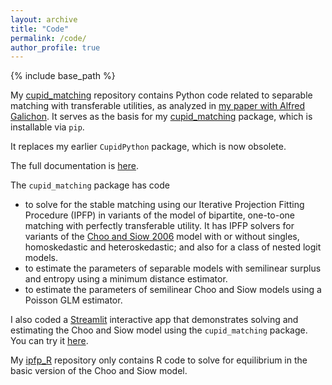 ```yaml
---
layout: archive
title: "Code"
permalink: /code/
author_profile: true
---
```


{% include base_path %}




My  [cupid_matching](https://www.github.com/bsalanie/cupid_matching.git) repository  contains Python code related to separable matching with transferable utilities, as analyzed in [my paper with Alfred Galichon](https://academic.oup.com/restud/advance-article-abstract/doi/10.1093/restud/rdab090/6478301). It serves as the basis for my [cupid_matching](https://pypi.org/project/cupid_matching) package, which is installable via `pip`. 

It replaces my earlier `CupidPython` package, which is now obsolete. 

The full documentation is [here](https://bsalanie.github.io/cupid_matching).

The `cupid_matching` package has code
* to solve for the stable matching using  our Iterative Projection Fitting Procedure (IPFP)  in variants of the  model of bipartite, one-to-one matching with perfectly transferable utility. It has IPFP solvers for variants of the  [Choo and Siow 2006](https://www.jstor.org/stable/10.1086/498585?seq=1) model with or without singles, homoskedastic and heteroskedastic; and also for a class of nested logit models. 
* to estimate the parameters of separable models with  semilinear surplus and entropy using a minimum distance estimator.
* to estimate the parameters of semilinear Choo and Siow models using a Poisson GLM estimator.


I also coded a [Streamlit](https://www.streamlit.io/) interactive app that demonstrates solving and estimating the Choo and Siow model using the `cupid_matching` package. You can try it [here](https://share.streamlit.io/bsalanie/cupid_matching_st/main/cupid_streamlit.py).




My [ipfp_R](https://www.github.com/bsalanie/ipfp_R.git) repository only contains R code to solve for equilibrium in the basic version of the Choo and Siow model.





